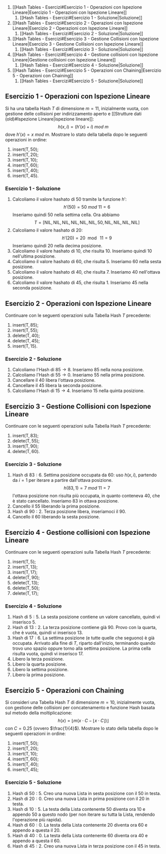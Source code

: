 1. [[Hash Tables - Esercizi#Esercizio 1 - Operazioni con Ispezione Lineare|Esercizio 1 - Operazioni con Ispezione Lineare]]
	1. [[Hash Tables - Esercizi#Esercizio 1 - Soluzione|Soluzione]]
2. [[Hash Tables - Esercizi#Esercizio 2 - Operazioni con Ispezione Lineare|Esercizio 2 - Operazioni con Ispezione Lineare]]
	1. [[Hash Tables - Esercizi#Esercizio 2 - Soluzione|Soluzione]]
3. [[Hash Tables - Esercizi#Esercizio 3 - Gestione Collisioni con Ispezione Lineare|Esercizio 3 - Gestione Collisioni con Ispezione Lineare]]
	1. [[Hash Tables - Esercizi#Esercizio 3 - Soluzione|Soluzione]]
4. [[Hash Tables - Esercizi#Esercizio 4 - Gestione collisioni con Ispezione Lineare|Gestione collisioni con Ispezione Lineare]]
	1. [[Hash Tables - Esercizi#Esercizio 4 - Soluzione|Soluzione]]
5. [[Hash Tables - Esercizi#Esercizio 5 - Operazioni con Chaining|Esercizio 5 - Operazioni con Chaining]]
	1. [[Hash Tables - Esercizi#Esercizio 5 - Soluzione|Soluzione]]
## Esercizio 1 - Operazioni con Ispezione Lineare
Si ha una tabella Hash $T$ di dimensione $m = 11$, inizialmente vuota, con gestione delle collisioni per indirizzamento aperto e [[Strutture dati (old)#Ispezione Lineare|ispezione lineare]]: $$h(x, i) = (h'(x) + i) \ mod \ m$$dove $h'(x) = x \ mod \ m$.
Mostrare lo stato della tabella dopo le seguenti operazioni in ordine:
1. $\text{insert}(\text{T}, 50)$;  
2. $\text{insert}(\text{T}, 20)$;
3. $\text{insert}(\text{T}, 10)$; 
4. $\text{insert}(\text{T}, 60)$; 
5. $\text{insert}(\text{T}, 40)$; 
6. $\text{insert}(\text{T}, 45)$.
### Esercizio 1 - Soluzione
1. Calcoliamo il valore hashato di $50$ tramite la funzione $h'$: $$h'(50) = 50 \ mod \ 11 = 6$$Inseriamo quindi $50$ nella settima cella. Ora abbiamo $$T = [\text{NIL},\text{NIL},\text{NIL},\text{NIL},\text{NIL},\text{NIL}, 50, \text{NIL},\text{NIL},\text{NIL},\text{NIL}]$$
2. Calcoliamo il valore hashato di $20$:$$h'(20) = 20 \mod \ 11 = 9$$Inseriamo quindi $20$ nella decima posizione.
3. Calcoliamo il valore hashato di $10$, che risulta $10$. Inseriamo quindi $10$ nell'ultima posizione.
4. Calcoliamo il valore hashato di $60$, che risulta $5$. Inseriamo $60$ nella sesta posizione.
5. Calcoliamo il valore hashato di $40$, che risulta $7$. Inseriamo $40$ nell'ottava posizione.
6. Calcoliamo il valore hashato di $45$, che risulta $1$. Inseriamo $45$ nella seconda posizione.
## Esercizio 2 - Operazioni con Ispezione Lineare
Continuare con le seguenti operazioni sulla Tabella Hash $T$ precedente:
1. $\text{insert}(\text{T}, 85)$;  
2. $\text{insert}(\text{T}, 55)$;
3. $\text{delete}(\text{T}, 40)$; 
4. $\text{delete}(\text{T}, 45)$; 
5. $\text{insert}(\text{T}, 15)$.
### Esercizio 2 - Soluzione
1. Calcoliamo l'Hash di $85 \rightarrow 8$. Inseriamo $85$ nella nona posizione.
2. Calcoliamo l'Hash di $55 \rightarrow 0$. Inseriamo $55$ nella prima posizione.
3. Cancellare il $40$ libera l'ottava posizione.
4. Cancellare il $45$ libera la seconda posizione.
5. Calcoliamo l'Hash di $15 \rightarrow 4$. Inseriamo $15$ nella quinta posizione.
## Esercizio 3 - Gestione Collisioni con Ispezione Lineare
Continuare con le seguenti operazioni sulla Tabella Hash $T$ precedente:
1. $\text{insert}(\text{T}, 83)$;
2. $\text{delete}(\text{T}, 55)$;
3. $\text{insert}(\text{T}, 90)$;
4. $\text{delete}(\text{T}, 60)$.
### Esercizio 3 - Soluzione
1. Hash di $83: 6$. Settima posizione occupata da $60$: uso $h(x, i)$, partendo da $i = 1$ per iterare a partire dall'ottava posizione.$$h(83, 1) = 7 \ mod \ 11 = 7$$l'ottava posizione non risulta più occupata, in quanto conteneva $40$, che è stato cancellato. Inseriamo $83$ in ottava posizione.
2. Cancello il $55$ liberando la prima posizione.
3. Hash di $90:2$. Terza posizione libera, inseriamoci il $90$.
4. Cancello il $60$ liberando la sesta posizione.
## Esercizio 4 - Gestione collisioni con Ispezione Lineare
Continuare con le seguenti operazioni sulla Tabella Hash $T$ precedente:
1. $\text{insert}(\text{T}, 5);$
2. $\text{insert}(\text{T}, 13);$
3. $\text{insert}(\text{T},17);$
4. $\text{delete}(\text{T},90);$
5. $\text{delete}(\text{T},13);$
6. $\text{delete}(\text{T},50);$
7. $\text{delete}(\text{T},17);$
### Esercizio 4 - Soluzione
1. Hash di $5:5$. La sesta posizione contiene un valore cancellato, quindi vi inserisco $5$.
2. Hash di $13:2$. La terza posizione contiene già $90$. Provo con la quarta, che è vuota, quindi vi inserisco $13$.
3. Hash di $17:6$. La settima posizione (e tutte quelle che seguono) è già occupata. Arrivato alla fine di $T$, riparto dall'inizio, terminando quando trovo uno spazio oppure torno alla settima posizione. La prima cella risulta vuota, quindi vi inserisco $17$.
4. Libero la terza posizione.
5. Libero la quarta posizione.
6. Libero la settima posizione.
7. Libero la prima posizione.
## Esercizio 5 - Operazioni con Chaining
Si consideri una Tabella Hash $T$ di dimensione $m = 10$, inizialmente vuota, con gestione delle collisioni per concatenamento e funzione Hash basata sul metodo della moltiplicazione:$$h(x) = \lfloor m(x \cdot C - \lfloor x \cdot C \rfloor)\rfloor $$con $C = 0.25$ (ovvero $\frac{1}{4}$).
Mostrare lo stato della tabella dopo le seguenti operazioni in ordine:
1. $\text{insert}(\text{T}, 50);$
2. $\text{insert}(\text{T}, 20);$
3. $\text{insert}(\text{T}, 10);$
4. $\text{insert}(\text{T}, 60);$
5. $\text{insert}(\text{T}, 40);$
6. $\text{insert}(\text{T}, 45);$
### Esercizio 5 - Soluzione
1. Hash di $50:5$. Creo una nuova $\text{Lista}$ in sesta posizione con il $50$ in testa.
2. Hash di $20:0$. Creo una nuova $\text{Lista}$ in prima posizione con il $20$ in testa.
3. Hash di $10:5$. La testa della Lista contenente $50$ diventa ora $10$ e appendo $50$ a questo nodo (per non iterare su tutta la Lista, rendendo l'operazione più rapida).
4. Hash di $60:0$. La testa della Lista contenente $20$ diventa ora $60$ e appendo a questa il $20$.
5. Hash di $40:0$. La testa della Lista contenente $60$ diventa ora $40$ e appendo a questa il $60$.
6. Hash di $45:2$. Creo una nuova $\text{Lista}$ in terza posizione con il $45$ in testa.